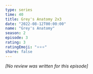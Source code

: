 ```yaml
---
type: series
time: 40
title: Grey's Anatomy 2x3
date: "2022-08-12T00:00:00"
name: "Grey's Anatomy"
season: 2
episode: 3
rating: 3
ratingEmoji: "⭐️⭐️⭐️"
share: false
---
```


*[No review was written for this episode]*